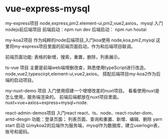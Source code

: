 # vue-express-mysql

my-express项目
node,express,pm2.element-ui,pm2,vue2,axios，mysql 入门nodejs前后端项目
前端启动：npm run dev
后端启动： npm  run houtai 

my-koa2项目 
作为纯粹的node后端项目,入门koa使用
node,koa,pm2,mysql
这里将my-express项目里面的前端页面启动，作为和后端项目联调。

前端页面功能: 表格的新增，搜索，重置，删除，列表展示。


ts-vue 项目
主要是前端web端增删改查，熟悉使用typeScript进行改造。
node,vue2,typescirpt,element-ui,vue2,axios。
搭配后端项目my-koa2作为后端的启动项目。

my-nuxt-demo 项目
入门使用搭建一个增增改差的nuxt项目。
看看使用nuxt是怎么使用，服务端渲染的。
前端后端都放在nuxt项目里面。
nuxt+vue+axios+express+mysql+node.

react-admin-demos项目 入门react
react、ts、node、react-router-dom、antd-desgin
功能：登录页面； 列表页面、查询和重置、新增、编辑、删除
yarn start 启动
以mykoa2的后端作为服务端，mysql作为数据库，建立userlogin表，账号和密码。
